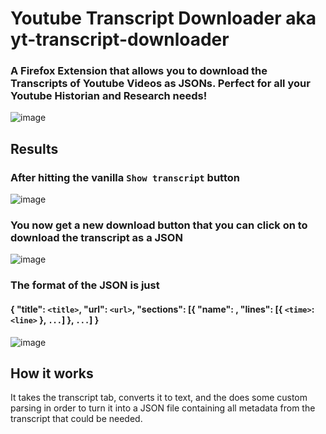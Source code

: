 # Youtube Transcript Downloader aka yt-transcript-downloader
### A Firefox Extension that allows you to download the Transcripts of Youtube Videos as JSONs. Perfect for all your Youtube Historian and Research needs!
![image](https://github.com/user-attachments/assets/0fd2cde4-313e-479d-a492-4a4b299fc90d)

## Results
### After hitting the vanilla `Show transcript` button
![image](https://github.com/user-attachments/assets/96afa76c-042e-4678-a2b9-cf564a229392)
### You now get a new download button that you can click on to download the transcript as a JSON
![image](https://github.com/user-attachments/assets/05e691d7-f1b1-4767-b26b-a50e4dfaf22f)
### The format of the JSON is just
#### { "title": `<title>`, "url": `<url>`, "sections": [{ "name": <name>, "lines": [{ `<time>`: `<line>` }, `...`] }, `...`] }
![image](https://github.com/user-attachments/assets/107f8dde-1d91-4fed-bc4b-1529f8ced1ec)


## How it works
It takes the transcript tab, converts it to text, and the does some custom parsing in order to turn it into a JSON file containing all metadata from the transcript that could be needed.
